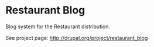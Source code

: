 Restaurant Blog
===============

Blog system for the Restaurant distribution.

See project page: http://drupal.org/project/restaurant_blog
